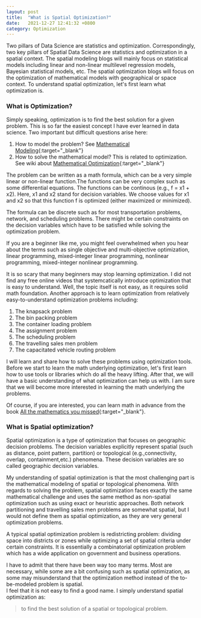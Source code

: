 ```yaml
---
layout: post
title:  "What is Spatial Optimization?"
date:   2021-12-27 12:41:32 +0800
category: Optimization
---
```


Two pillars of Data Science are statistics and optimization. Correspondingly, two key pillars of Spatial Data Science are statistics and optimization in a spatial context. The spatial modeling blogs will mainly focus on statistical models including linear and non-linear multilevel regression models, Bayesian statistical models, etc. The spatial optimization blogs will focus on the optimization of mathematical models with geographical or space context.
To understand spatial optimization, let's first learn what optimization is.

### What is Optimization?
Simply speaking, optimization is to find the best solution for a given problem. This is so far the easiest concept I have ever learned in data science. 
Two important but difficult questions arise here:
1. How to model the problem? See [Mathematical Modeling](https://www.math.colostate.edu/~gerhard/MATH331/331book.pdf){:target="_blank"}
2. How to solve the mathematical model? This is related to optimization. See wiki about [Mathematical Optimization](https://en.wikipedia.org/wiki/Mathematical_optimization){:target="_blank"}

The problem can be written as a math formula, which can be a very simple linear or non-linear function.The functions can be very complex such as some differential equations. The functions can be continous (e.g., f = x1 + x2).
Here, x1 and x2 stand for decision variables. We choose values for x1 and x2 so that this function f is optimized (either maximized or minimized).

The formula can be discrete such as for most transportation problems, network, and scheduling problems.
There might be certain constraints on the decision variables which have to be satisfied while solving the optimization problem.

If you are a beginner like me, you might feel overwhelmed when you hear about the terms such as single objective and multi-objective optimization, linear programming, mixed-integer linear programming, nonlinear programming, mixed-integer nonlinear programming.

It is so scary that many beginners may stop learning optimization. I did not find any free online videos that systemcatically introduce optimization that is easy to understand. Well, the topic itself is not easy, as it requires solid math foundation.
Another approach is to learn optimization from relatively easy-to-understand optimization problems including:
1. The knapsack problem
2. The bin packing problem
3. The container loading problem
4. The assignment problem
5. The scheduling problem
6. The travelling sales men problem
7. The capacitated vehicle routing problem

I will learn and share how to solve these problems using optimization tools. Before we start to learn the math underlying optimization, let's first learn how to use tools or libraries which do all the heavy lifting. After that, we will have a basic understanding of what optimization can help us with. I am sure that we will become more interested in learning the math underlying the problems.

Of course, if you are interested, you can learn math in advance from the book [All the mathematics you missed](http://xn--webducation-dbb.com/wp-content/uploads/2018/02/all-the-mathematics-you-missed.pdf){:target="_blank"}.

### What is Spatial optimization?

Spatial optimization is a type of optimization that focuses on geographic decision problems. The decision variables explicitly represent spatial (such as distance, point pattern, partition) or topological (e.g.,connectivity, overlap, containment,etc.) phenomena.
These decision variables are so called geographic decision variables.

My understanding of spatial optimization is that the most challenging part is the mathematical modeling of spatial or topological phenomena. With regards to solving the problem, spatial optimization faces exactly the same mathematical challenge and uses the same method as non-spatial optimization such as using exact or heuristic approaches.
Both network partitioning and travelling sales men problems are somewhat spatial, but I would not define them as spatial optimization, as they are very general optimization problems.  

A typical spatial optimization problem is redistricting problem: dividing space into districts or zones while optimizing a set of spatial criteria under certain constraints.
It is essentially a combinatorial optimization problem which has a wide application on government and business operations. 

I have to admit that there have been way too many terms. Most are necessary, while some are a bit confusing such as spatial optimization, as some may misunderstand that the optimization method instead of the to-be-modeled problem is spatial.  
I feel that it is not easy to find a good name. I simply understand spatial optimization as:
> to find the best solution of a spatial or topological problem.
